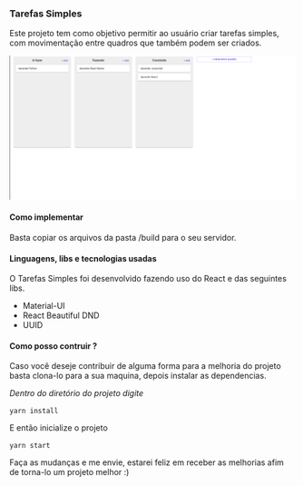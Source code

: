 ### Tarefas Simples

Este projeto tem como objetivo permitir ao usuário criar tarefas simples, com movimentação entre quadros que também podem ser criados.

![img](./screenshot/tela.png)

#### Como implementar

Basta copiar os arquivos da pasta /build para o seu servidor.

#### Linguagens, libs e tecnologias usadas

O Tarefas Simples foi desenvolvido fazendo uso do React e das seguintes libs.

- Material-UI
- React Beautiful DND
- UUID

#### Como posso contruir ?

Caso você deseje contribuir de alguma forma para a melhoria do projeto basta clona-lo para a sua maquina, depois instalar as dependencias.

_Dentro do diretório do projeto digite_

```
yarn install
```

E então inicialize o projeto

```
yarn start
```

Faça as mudanças e me envie, estarei feliz em receber as melhorias afim de torna-lo um projeto melhor :)
